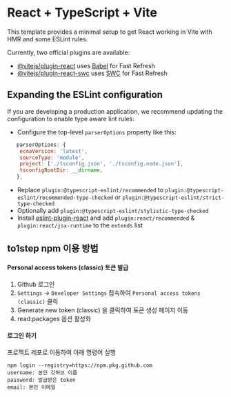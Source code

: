 # React + TypeScript + Vite

This template provides a minimal setup to get React working in Vite with HMR and some ESLint rules.

Currently, two official plugins are available:

- [@vitejs/plugin-react](https://github.com/vitejs/vite-plugin-react/blob/main/packages/plugin-react/README.md) uses [Babel](https://babeljs.io/) for Fast Refresh
- [@vitejs/plugin-react-swc](https://github.com/vitejs/vite-plugin-react-swc) uses [SWC](https://swc.rs/) for Fast Refresh

## Expanding the ESLint configuration

If you are developing a production application, we recommend updating the configuration to enable type aware lint rules:

- Configure the top-level `parserOptions` property like this:

```js
   parserOptions: {
    ecmaVersion: 'latest',
    sourceType: 'module',
    project: ['./tsconfig.json', './tsconfig.node.json'],
    tsconfigRootDir: __dirname,
   },
```

- Replace `plugin:@typescript-eslint/recommended` to `plugin:@typescript-eslint/recommended-type-checked` or `plugin:@typescript-eslint/strict-type-checked`
- Optionally add `plugin:@typescript-eslint/stylistic-type-checked`
- Install [eslint-plugin-react](https://github.com/jsx-eslint/eslint-plugin-react) and add `plugin:react/recommended` & `plugin:react/jsx-runtime` to the `extends` list


## to1step npm 이용 방법

#### Personal access tokens (classic) 토큰 발급
1. Github 로그인
2. `Settings` -> `Developer Settings` 접속하여 `Personal access tokens (classic)` 클릭
3. Generate new token (classic) 을 클릭하여 토큰 생성 페이지 이동
4. read:packages 옵션 활성화

#### 로그인 하기
프로젝트 레포로 이동하여 아래 명령어 실행
```
npm login --registry=https://npm.pkg.github.com
username: 본인 깃허브 이름
password: 발급받은 token 
email: 본인 이메일
```

